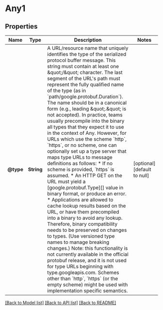 # Any1
## Properties

| Name | Type | Description | Notes |
|------------ | ------------- | ------------- | -------------|
| **@type** | **String** | A URL/resource name that uniquely identifies the type of the serialized protocol buffer message. This string must contain at least one \&quot;/\&quot; character. The last segment of the URL&#39;s path must represent the fully qualified name of the type (as in &#x60;path/google.protobuf.Duration&#x60;). The name should be in a canonical form (e.g., leading \&quot;.\&quot; is not accepted).  In practice, teams usually precompile into the binary all types that they expect it to use in the context of Any. However, for URLs which use the scheme &#x60;http&#x60;, &#x60;https&#x60;, or no scheme, one can optionally set up a type server that maps type URLs to message definitions as follows:  * If no scheme is provided, &#x60;https&#x60; is assumed. * An HTTP GET on the URL must yield a [google.protobuf.Type][]   value in binary format, or produce an error. * Applications are allowed to cache lookup results based on the   URL, or have them precompiled into a binary to avoid any   lookup. Therefore, binary compatibility needs to be preserved   on changes to types. (Use versioned type names to manage   breaking changes.)  Note: this functionality is not currently available in the official protobuf release, and it is not used for type URLs beginning with type.googleapis.com.  Schemes other than &#x60;http&#x60;, &#x60;https&#x60; (or the empty scheme) might be used with implementation specific semantics. | [optional] [default to null] |

[[Back to Model list]](../README.md#documentation-for-models) [[Back to API list]](../README.md#documentation-for-api-endpoints) [[Back to README]](../README.md)

